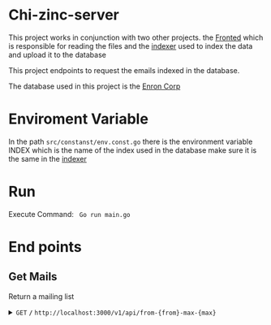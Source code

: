 # Chi-zinc-server

This project works in conjunction with two other projects. the [Fronted](https://github.com/FranMT-S/fronted) which is responsible for reading the files and  the [indexer](https://github.com/FranMT-S/Challenge-Go) used to index the data and upload it to the database

This project endpoints to request the emails indexed in the database.

The database used in this project is the [Enron Corp](http://www.cs.cmu.edu/~enron/enron_mail_20110402.tgz)

# Enviroment Variable
In the path `src/constanst/env.const.go` there is the environment variable INDEX which is the name of the index used in the database make sure it is the same in the [indexer](https://github.com/FranMT-S/Challenge-Go)


# Run
Execute Command:
``` Go run main.go```
  

# End points

 
## Get Mails

Return a mailing list

 <details>
 <summary><code>GET</code> <code><b>/</b></code> <code>http://localhost:3000/v1/api/from-{from}-max-{max}</code></summary>

The parameters are:
- **from (int)**: index from where the search would start
- **max (int)**: the total number of emails that will be returned

Response Success return a [ResponseHits](#response-hits) :
`Code:200`
```  
interface ResponseHits {
	"status":  int,
	"msg":  string,
	"data":  {
		"total":{
			"value":  int
		},
		"hits":  Hit[]
	}
}
```
[Hit](#hit)

Failed response returns [Response Error Interface](#response-error) 
`Code:400`

## Find Mails

Find emails that match the requested query

 <details>
 <summary><code>GET</code> <code><b>/</b></code> <code>http://localhost:3000/v1/api/from-{from}-max-{max}-terms-{terms}</code></summary>

The parameters are:
- **from (int)**: index from where the search would start
- **max (int)**: the total number of emails that will be returned
- **terms (string)**: the query used for search

The searches in Terms are composed this way:

1)  `%20` instead of blank space = search for any match of the terms.
2)  `+` used to returns all data where both terms appear.
3)  `-` used to returns all data where the terms do not appear.
4) `*` used to returns all the data where it starts with the term.

#### example terms:
 - `susan`  find all matches of susan in all fields
 - `susan%20bianca` (instead of "susan bianca")  find all matches of susan or bianca in all fields
 - `-susan`  all matches where susan is not in all fields
 - `susan.bailey +bianca.ornelas`  all matches where this susan and bianca.ornelas in all fields
 - `susan*`  all matches starting with susan in all fields
 - `-susan*` all matches you start that do not start with susan in all fields
 - `From:susan`   all susan matches in the From field
 - `-From:susan`   all non-susan matches in the field
 - `From:susan*`  all matches in From that start with susan
 - `-From:susan*`  all matches in From that do not start with susan
 - `+From:susan.bailey%20+To:bianca.ornelas`  all matches in From de susan.bailey and in To de bianca.ornelas

Response Success return a [ResponseHits](#response-hits) :
`Code:200`
```  
interface ResponseHits {
	"status":  int,
	"msg":  string,
	"data":  {
		"total":{
			"value":  int
		},
		"hits":  Hit[]
	}
}
```
[Hit](#hit)

Failed response returns [Response Error Interface](#response-error) 
`Code:400`

## Get Mail

Return a mail

 <details>
 <summary><code>GET</code> <code><b>/</b></code> <code>http://localhost:3000/v1/api/{id}</code></summary>

The parameters are:
- **id (string)**: ID of the requested email

Response Success return a response with a [Mail](#mail) :
```
interface ResponseMail {
	"status":  int,
	"msg":  string,
	"data": Mail
}
```

`Code:200`
 

# Interfaces Responses

## Response Hits

```
interface ResponseHits {
	"status":  int,
	"msg":  string,
	"data":  {
		"total":{
			"value":  int
		},
		"hits":  Hit[]
	}
}

```

## Hit

One Source is equivalent to Mail Resummary
```
interface Hit {
    _index:  string;
    _id:     string;
    _source: Source;
}

interface Source {
    To:      string;
    From:    string;
    Subject: string;
    Date:    Date;
}
```

## Mail
```
interface Mail {
    Message_ID:                string;
    Date:                      Date;
    From:                      string;
    To:                        string;
    Subject:                   string;
    Cc:                        string;
    Mime_Version:              string;
    Content_Type:              string;
    Content_Transfer_Encoding: string;
    Bcc:                       string;
    X_From:                    string;
    X_To:                      string;
    X_cc:                      string;
    X_bcc:                     string;
    X_Folder:                  string;
    X_Origin:                  string;
    X_FileName:                string;
    Content:                   string;
}
```

## Response Error

```
interface ResponseError {
    status: number;
    msg:    string;
    error:  string;
}

```

